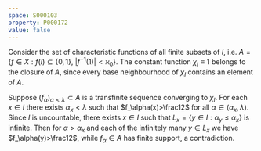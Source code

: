 ```yaml
---
space: S000103
property: P000172
value: false
---
```


Consider the set of characteristic functions of all finite subsets of $I$,
i.e. $A=\{f\in X: f(I)\subseteq\{0,1\},\ |f^{-1}(1)|<\aleph_0\}$.
The constant function $\chi_I\equiv 1$ belongs to the closure of $A$, since every base neighbourhood of $\chi_I$
contains an element of $A$.

Suppose $(f_\alpha)_{\alpha<\lambda}\subset A$ is a transfinite sequence converging to $\chi_I$.
For each $x\in I$ there exists $\alpha_x<\lambda$ such that
$f_\alpha(x)>\frac12$ for all $\alpha\in(\alpha_x,\lambda)$.
Since $I$ is uncountable, there exists $x\in I$ such that $L_x=\{y\in I: \alpha_y\leq \alpha_x\}$ is infinite.
Then for $\alpha>\alpha_x$ and each of the infinitely many $y\in L_x$ we have $f_\alpha(y)>\frac12$, while $f_\alpha\in A$ has finite support, a contradiction.
